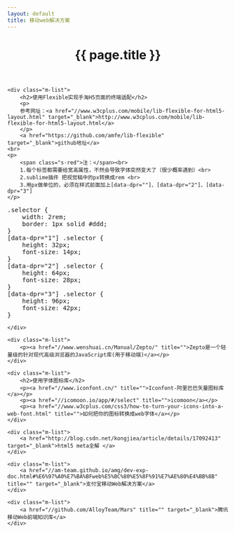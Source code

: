 ```yaml
---
layout: default
title: 移动web解决方案
---
```


<header class="header">
	<h1>{{ page.title }}</h1>
</header>
<!-- /header -->

<div class="g-content">

	<div class="m-list">
		<h2>使用Flexible实现手淘H5页面的终端适配</h2>
		<p>
		参考网址：<a href="//www.w3cplus.com/mobile/lib-flexible-for-html5-layout.html" target="_blank">http://www.w3cplus.com/mobile/lib-flexible-for-html5-layout.html</a>
		</p>
		<a href="https://github.com/amfe/lib-flexible" target="_blank">github地址</a>
	<br>
	<p>
		<span class="s-red">注：</span><br>
		1.每个标签都需要给宽高属性，不然会导致字体突然变大了（很少概率遇到）<br>
		2.sublime插件 把视觉稿中的px转换成rem <br>	
		3.用px做单位的，必须在样式前面加上[data-dpr=""]、[data-dpr="2"]、[data-dpr="3"]
	</p>
<pre>
.selector {
    width: 2rem;
    border: 1px solid #ddd;
}
[data-dpr="1"] .selector {
    height: 32px;
    font-size: 14px;
}
[data-dpr="2"] .selector {
    height: 64px;
    font-size: 28px;
}
[data-dpr="3"] .selector {
    height: 96px;
    font-size: 42px;
}
</pre>
	</div>

	<div class="m-list">
		<p><a href="//www.wenshuai.cn/Manual/Zepto/" title="">Zepto是一个轻量级的针对现代高级浏览器的JavaScript库(用于移动端)</a></p>
	</div>

	<div class="m-list">
		<h2>使用字体图标库</h2>
		<p><a href="//www.iconfont.cn/" title="">Iconfont-阿里巴巴矢量图标库</a></p>
		<p><a href="//icomoon.io/app/#/select" title="">icomoon</a></p>
		<p><a href="//www.w3cplus.com/css3/how-to-turn-your-icons-into-a-web-font.html" title="">如何把你的图标转换成web字体</a></p>
	</div>

	<div class="m-list">
		<a href="http://blog.csdn.net/kongjiea/article/details/17092413" target="_blank">html5 meta全解 </a>
	</div>

	<div class="m-list">
		<a href="//am-team.github.io/amg/dev-exp-doc.html#%E6%97%A0%E7%BA%BFweb%E5%BC%80%E5%8F%91%E7%AE%80%E4%BB%8B" title="" target="_blank">支付宝移动Web解决方案</a>
	</div>

	<div class="m-list">
		<a href="//github.com/AlloyTeam/Mars" title="" target="_blank">腾讯移动Web前端知识库</a>
	</div>

</div>
